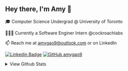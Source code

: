 ## Hey there, I'm Amy 👋
🎓 Computer Science Undergrad @ University of Toronto 

👩🏻‍💻 Currently a Software Enginer Intern @cockroachlabs

📫 Reach me at amygao9@outlook.com or on LinkedIn


[![Linkedin Badge](https://img.shields.io/badge/-agao-blue?style=flat&logo=Linkedin&logoColor=white&link=https://www.linkedin.com/in/agao/)](https://www.linkedin.com/in/agao/)
[![GitHub amygao9](https://img.shields.io/github/followers/amygao9?label=follow&style=social)](https://github.com/amygao9)

<details>
<summary>View Github Stats</summary>
<br>
  
[![Amy's Github Stats](https://github-readme-stats.vercel.app/api?username=amygao9&show_icons=true&count_private=true&hide=issues)](https://github.com/amygao9/github-readme-stats)
![Top Langs](https://github-readme-stats.vercel.app/api/top-langs/?username=amygao9&hide=TeX&layout=compact)
</details>


<!--
**amygaoo/amygaoo** is a ✨ _special_ ✨ repository because its `README.md` (this file) appears on your GitHub profile.

Here are some ideas to get you started:

- 🔭 I’m currently working on ...
- 🌱 I’m currently learning ...
- 👯 I’m looking to collaborate on ...
- 🤔 I’m looking for help with ...
- 💬 Ask me about ...
- 📫 How to reach me: ...
- 😄 Pronouns: ...
- ⚡ Fun fact: ...
-->
